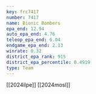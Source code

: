```yaml
---
key: frc7417
number: 7417
name: Bionic Bombers
epa_end: 12.94
auto_epa_end: 4.76
teleop_epa_end: 6.04
endgame_epa_end: 2.13
winrate: 0.32
district_epa_rank: 915
district_epa_percentile: 0.4919
type: Team
---
```

[[2024ilpe]]
[[2024mosl]]
